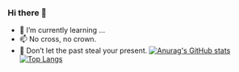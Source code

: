 ### Hi there 👋

- 🌱 I’m currently learning ...
- 📫 No cross, no crown.
- 🤔 Don’t let the past steal your present. 
[![Anurag's GitHub stats](https://github-readme-stats.vercel.app/api?username=wzllby&count_private=true&show_icons=true&theme=ambient_gradient)](https://github.com/anuraghazra/github-readme-stats)
[![Top Langs](https://github-readme-stats.vercel.app/api/top-langs/?username=wzllby&layout=compact)](https://github.com/anuraghazra/github-readme-stats)
